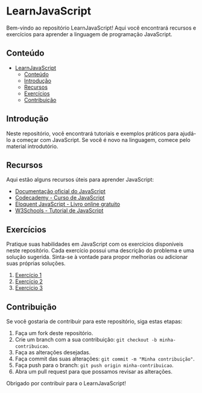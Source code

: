 # LearnJavaScript

Bem-vindo ao repositório LearnJavaScript! Aqui você encontrará recursos e exercícios para aprender a linguagem de programação JavaScript.

## Conteúdo

- [LearnJavaScript](#learnjavascript)
  - [Conteúdo](#conteúdo)
  - [Introdução](#introdução)
  - [Recursos](#recursos)
  - [Exercícios](#exercícios)
  - [Contribuição](#contribuição)

## Introdução

Neste repositório, você encontrará tutoriais e exemplos práticos para ajudá-lo a começar com JavaScript. Se você é novo na linguagem, comece pelo material introdutório.

## Recursos

Aqui estão alguns recursos úteis para aprender JavaScript:

- [Documentação oficial do JavaScript](https://developer.mozilla.org/pt-BR/docs/Web/JavaScript/Guide)
- [Codecademy - Curso de JavaScript](https://www.codecademy.com/learn/introduction-to-javascript)
- [Eloquent JavaScript - Livro online gratuito](https://eloquentjavascript.net/)
- [W3Schools - Tutorial de JavaScript](https://www.w3schools.com/js/)

## Exercícios

Pratique suas habilidades em JavaScript com os exercícios disponíveis neste repositório. Cada exercício possui uma descrição do problema e uma solução sugerida. Sinta-se à vontade para propor melhorias ou adicionar suas próprias soluções.

1. [Exercício 1](exercicios/exercicio1.md)
2. [Exercício 2](exercicios/exercicio2.md)
3. [Exercício 3](exercicios/exercicio3.md)

## Contribuição

Se você gostaria de contribuir para este repositório, siga estas etapas:

1. Faça um fork deste repositório.
2. Crie um branch com a sua contribuição: `git checkout -b minha-contribuicao`.
3. Faça as alterações desejadas.
4. Faça commit das suas alterações: `git commit -m "Minha contribuição"`.
5. Faça push para o branch: `git push origin minha-contribuicao`.
6. Abra um pull request para que possamos revisar as alterações.

Obrigado por contribuir para o LearnJavaScript!
